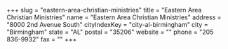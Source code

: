 +++
slug = "eastern-area-christian-ministries"
title = "Eastern Area Christian Ministries"
name = "Eastern Area Christian Ministries"
address = "8000 2nd Avenue South"
cityIndexKey = "city-al-birmingham"
city = "Birmingham"
state = "AL"
postal = "35206"
website = ""
phone = "205 836-9932"
fax = ""
+++

